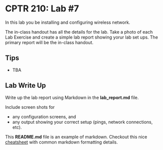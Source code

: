 # CPTR 210: Lab #7

In this lab you be installing and configuring wireless network.

The in-class handout has all the details for the lab.
Take a photo of each Lab Exercise and create a simple lab report showing yorur lab set ups.
The primary report will be the in-class handout.


## Tips

* TBA

## Lab Write Up

Write up the lab report using Markdown in the __lab\_report.md__ file.

Include screen shots for
* any configuration screens, and
* any output showing your correct setup (pings, network connections, etc).

This __README.md__ file is an example of markdown.
Checkout this nice [cheatsheet](https://github.com/adam-p/markdown-here/wiki/Markdown-Cheatsheet) with common markdown formatting details.

